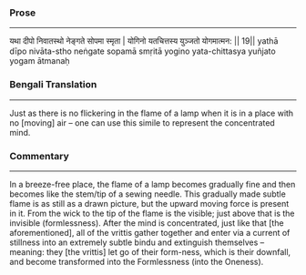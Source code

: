 ### Prose 
 --- 
यथा दीपो निवातस्थो नेङ्गते सोपमा स्मृता |
योगिनो यतचित्तस्य युञ्जतो योगमात्मन: || 19||
yathā dīpo nivāta-stho neṅgate sopamā smṛitā
yogino yata-chittasya yuñjato yogam ātmanaḥ

### Bengali Translation 
 --- 
Just as there is no flickering in the flame of a lamp when it is in a place with no [moving] air – one can use this simile to represent the concentrated mind.

### Commentary 
 --- 
In a breeze-free place, the flame of a lamp becomes gradually fine and then becomes like the stem/tip of a sewing needle. This gradually made subtle flame is as still as a drawn picture, but the upward moving force is present in it. From the wick to the tip of the flame is the visible; just above that is the invisible (formlessness). After the mind is concentrated, just like that [the aforementioned], all of the vrittis gather together and enter via a current of stillness into an extremely subtle bindu and extinguish themselves – meaning: they [the vrittis] let go of their form-ness, which is their downfall, and become transformed into the Formlessness (into the Oneness).